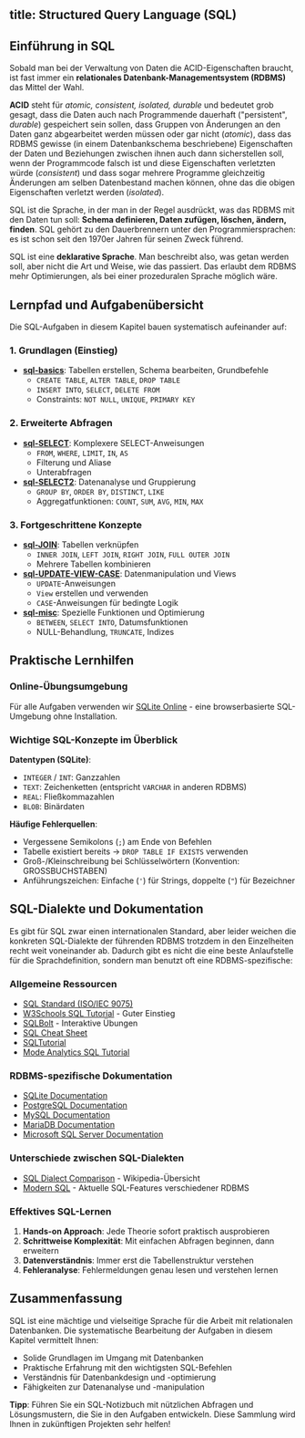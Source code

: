 title: Structured Query Language (SQL)
---

## Einführung in SQL

Sobald man bei der Verwaltung von Daten die ACID-Eigenschaften braucht,
ist fast immer ein **relationales Datenbank-Managementsystem (RDBMS)** das Mittel der Wahl.

**ACID** steht für _atomic, consistent, isolated, durable_ und bedeutet grob gesagt,
dass die Daten auch nach Programmende dauerhaft ("persistent", _durable_) gespeichert sein sollen,
dass Gruppen von Änderungen an den Daten ganz abgearbeitet werden müssen oder gar nicht (_atomic_),
dass das RDBMS gewisse (in einem Datenbankschema beschriebene) Eigenschaften der Daten und
Beziehungen zwischen ihnen auch dann sicherstellen soll,
wenn der Programmcode falsch ist und diese Eigenschaften verletzten würde (_consistent_) und
dass sogar mehrere Programme gleichzeitig Änderungen am selben Datenbestand machen können,
ohne das die obigen Eigenschaften verletzt werden (_isolated_).

SQL ist die Sprache, in der man in der Regel ausdrückt, was das RDBMS mit den
Daten tun soll: **Schema definieren, Daten zufügen, löschen, ändern, finden**.
SQL gehört zu den Dauerbrennern unter den Programmiersprachen:
es ist schon seit den 1970er Jahren für seinen Zweck führend.

SQL ist eine **deklarative Sprache**. Man beschreibt also, was getan werden soll, aber nicht
die Art und Weise, wie das passiert.
Das erlaubt dem RDBMS mehr Optimierungen, als bei einer prozeduralen Sprache möglich wäre.

## Lernpfad und Aufgabenübersicht

Die SQL-Aufgaben in diesem Kapitel bauen systematisch aufeinander auf:

### 1. Grundlagen (Einstieg)

- **[sql-basics](sql-basics.html)**: Tabellen erstellen, Schema bearbeiten, Grundbefehle
  - `CREATE TABLE`, `ALTER TABLE`, `DROP TABLE`
  - `INSERT INTO`, `SELECT`, `DELETE FROM`
  - Constraints: `NOT NULL`, `UNIQUE`, `PRIMARY KEY`

### 2. Erweiterte Abfragen

- **[sql-SELECT](sql-SELECT.html)**: Komplexere SELECT-Anweisungen
  - `FROM`, `WHERE`, `LIMIT`, `IN`, `AS`
  - Filterung und Aliase
  - Unterabfragen
- **[sql-SELECT2](sql-SELECT2.html)**: Datenanalyse und Gruppierung
  - `GROUP BY`, `ORDER BY`, `DISTINCT`, `LIKE`
  - Aggregatfunktionen: `COUNT`, `SUM`, `AVG`, `MIN`, `MAX`

### 3. Fortgeschrittene Konzepte

- **[sql-JOIN](sql-JOIN.html)**: Tabellen verknüpfen
  - `INNER JOIN`, `LEFT JOIN`, `RIGHT JOIN`, `FULL OUTER JOIN`
  - Mehrere Tabellen kombinieren
- **[sql-UPDATE-VIEW-CASE](sql-UPDATE-VIEW-CASE.html)**: Datenmanipulation und Views
  - `UPDATE`-Anweisungen
  - `View` erstellen und verwenden
  - `CASE`-Anweisungen für bedingte Logik
- **[sql-misc](sql-misc.html)**: Spezielle Funktionen und Optimierung
  - `BETWEEN`, `SELECT INTO`, Datumsfunktionen
  - NULL-Behandlung, `TRUNCATE`, Indizes

## Praktische Lernhilfen

### Online-Übungsumgebung
Für alle Aufgaben verwenden wir [SQLite Online](https://sqliteonline.com) - 
eine browserbasierte SQL-Umgebung ohne Installation.

### Wichtige SQL-Konzepte im Überblick

**Datentypen (SQLite)**:

- `INTEGER` / `INT`: Ganzzahlen
- `TEXT`: Zeichenketten (entspricht `VARCHAR` in anderen RDBMS)
- `REAL`: Fließkommazahlen
- `BLOB`: Binärdaten

**Häufige Fehlerquellen**:

- Vergessene Semikolons (`;`) am Ende von Befehlen
- Tabelle existiert bereits → `DROP TABLE IF EXISTS` verwenden
- Groß-/Kleinschreibung bei Schlüsselwörtern (Konvention: GROSSBUCHSTABEN)
- Anführungszeichen: Einfache (`'`) für Strings, doppelte (`"`) für Bezeichner

## SQL-Dialekte und Dokumentation

Es gibt für SQL zwar einen internationalen Standard, aber leider weichen die konkreten
SQL-Dialekte der führenden RDBMS trotzdem in den Einzelheiten recht weit voneinander ab.
Dadurch gibt es nicht die eine beste Anlaufstelle für die Sprachdefinition,
sondern man benutzt oft eine RDBMS-spezifische:

### Allgemeine Ressourcen

- [SQL Standard (ISO/IEC 9075)](https://www.iso.org/standard/76583.html)
- [W3Schools SQL Tutorial](https://www.w3schools.com/sql/) - Guter Einstieg
- [SQLBolt](https://sqlbolt.com/) - Interaktive Übungen
- [SQL Cheat Sheet](https://www.sqltutorial.org/sql-cheat-sheet/)
- [SQLTutorial](https://www.sqltutorial.org)
- [Mode Analytics SQL Tutorial](https://mode.com/sql-tutorial/)  

### RDBMS-spezifische Dokumentation

- [SQLite Documentation](https://sqlite.org/docs.html)
- [PostgreSQL Documentation](https://www.postgresql.org/docs/devel/sql.html)
- [MySQL Documentation](https://dev.mysql.com/doc/refman/8.0/en/sql-statements.html)
- [MariaDB Documentation](https://mariadb.com/kb/en/sql-statements/)
- [Microsoft SQL Server Documentation](https://docs.microsoft.com/en-us/sql/t-sql/)

### Unterschiede zwischen SQL-Dialekten

- [SQL Dialect Comparison](https://en.wikipedia.org/wiki/SQL#Standardization) - Wikipedia-Übersicht
- [Modern SQL](https://modern-sql.com/) - Aktuelle SQL-Features verschiedener RDBMS

### Effektives SQL-Lernen

1. **Hands-on Approach**: Jede Theorie sofort praktisch ausprobieren
2. **Schrittweise Komplexität**: Mit einfachen Abfragen beginnen, dann erweitern
3. **Datenverständnis**: Immer erst die Tabellenstruktur verstehen
4. **Fehleranalyse**: Fehlermeldungen genau lesen und verstehen lernen

## Zusammenfassung

SQL ist eine mächtige und vielseitige Sprache für die Arbeit mit relationalen Datenbanken.
Die systematische Bearbeitung der Aufgaben in diesem Kapitel vermittelt Ihnen:

- Solide Grundlagen im Umgang mit Datenbanken
- Praktische Erfahrung mit den wichtigsten SQL-Befehlen
- Verständnis für Datenbankdesign und -optimierung
- Fähigkeiten zur Datenanalyse und -manipulation

**Tipp**: Führen Sie ein SQL-Notizbuch mit nützlichen Abfragen und Lösungsmustern,
die Sie in den Aufgaben entwickeln. Diese Sammlung wird Ihnen in zukünftigen Projekten sehr helfen!